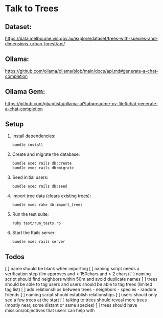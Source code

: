 # Talk to Trees

## Dataset:
https://data.melbourne.vic.gov.au/explore/dataset/trees-with-species-and-dimensions-urban-forest/api/


## Ollama:
https://github.com/ollama/ollama/blob/main/docs/api.md#generate-a-chat-completion


## Ollama Gem:
https://github.com/gbaptista/ollama-ai?tab=readme-ov-file#chat-generate-a-chat-completion

## Setup
1. Install dependencies:
   ```bash
   bundle install
   ```
2. Create and migrate the database:
   ```bash
   bundle exec rails db:create
   bundle exec rails db:migrate
   ```
3. Seed initial users:
   ```bash
   bundle exec rails db:seed
   ```
4. Import tree data (clears existing trees):
   ```bash
   bundle exec rake db:import_trees
   ```
5. Run the test suite:
   ```bash
   ruby test/run_tests.rb
   ```
6. Start the Rails server:
   ```bash
   bundle exec rails server
   ```
## Todos
[ ] name should be blank when importing
[ ] naming script needs a verification step (llm approves and < 150chars and > 2 chars)
[ ] naming script should find neighbors within 50m and avoid duplicate names
[ ] trees should be able to tag users and users should be able to tag trees (limited tag list)
[ ] add relationships between trees - neighbors - species - random friends
[ ] naming script should establish relationships
[ ] users should only see a few trees at the start
[ ] talking to trees should reveal more trees (mostly near, some distant or same species)
[ ] trees should have missions/objectives that users can help with